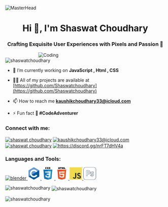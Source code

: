 ![MasterHead](https://webcoder.co.in/wp-content/uploads/2021/04/website.gif)
<h1 align="center">Hi 👋, I'm Shaswat Choudhary</h1>
<h3 align="center">Crafting Exquisite User Experiences with Pixels and Passion 🚀</h3>
<img align="right" alt="Coding" width="400" src="https://github.com/Shaswatchoudhary/Shaswatchoudhary/assets/128454524/39f5db54-8444-48d5-ae52-0dc794ba869c">

<p align="left"> <img src="https://komarev.com/ghpvc/?username=shaswatchoudhary&label=Profile%20views&color=0e75b6&style=flat" alt="shaswatchoudhary" /> </p>

- 🔭 I’m currently working on **JavaScript , Html , CSS**

- 👨‍💻 All of my projects are available at [https://github.com/Shaswatchoudhary](https://github.com/Shaswatchoudhary)

- 📫 How to reach me **kaushikchoudhary33@icloud.com**

- ⚡ Fun fact **🚀 #CodeAdventurer**

<h3 align="left">Connect with me:</h3>
<p align="left">
<a href="https://linkedin.com/in/shaswat choudhary" target="blank"><img align="center" src="https://raw.githubusercontent.com/rahuldkjain/github-profile-readme-generator/master/src/images/icons/Social/linked-in-alt.svg" alt="shaswat choudhary" height="30" width="40" /></a>
<a href="https://medium.com/kaushikchoudhary33@icloud.com" target="blank"><img align="center" src="https://raw.githubusercontent.com/rahuldkjain/github-profile-readme-generator/master/src/images/icons/Social/medium.svg" alt="kaushikchoudhary33@icloud.com" height="30" width="40" /></a>
<a href="https://www.youtube.com/c/shaswat choudhary" target="blank"><img align="center" src="https://raw.githubusercontent.com/rahuldkjain/github-profile-readme-generator/master/src/images/icons/Social/youtube.svg" alt="shaswat choudhary" height="30" width="40" /></a>
<a href="https://discord.gg/https://discord.gg/nrFT7dHV4a" target="blank"><img align="center" src="https://raw.githubusercontent.com/rahuldkjain/github-profile-readme-generator/master/src/images/icons/Social/discord.svg" alt="https://discord.gg/nrFT7dHV4a" height="30" width="40" /></a>
</p>

<h3 align="left">Languages and Tools:</h3>
<p align="left"> <a href="https://www.blender.org/" target="_blank" rel="noreferrer"> <img src="https://download.blender.org/branding/community/blender_community_badge_white.svg" alt="blender" width="40" height="40"/> </a> <a href="https://www.cprogramming.com/" target="_blank" rel="noreferrer"> <img src="https://raw.githubusercontent.com/devicons/devicon/master/icons/c/c-original.svg" alt="c" width="40" height="40"/> </a> <a href="https://www.w3schools.com/css/" target="_blank" rel="noreferrer"> <img src="https://raw.githubusercontent.com/devicons/devicon/master/icons/css3/css3-original-wordmark.svg" alt="css3" width="40" height="40"/> </a> <a href="https://www.w3.org/html/" target="_blank" rel="noreferrer"> <img src="https://raw.githubusercontent.com/devicons/devicon/master/icons/html5/html5-original-wordmark.svg" alt="html5" width="40" height="40"/> </a> <a href="https://developer.mozilla.org/en-US/docs/Web/JavaScript" target="_blank" rel="noreferrer"> <img src="https://raw.githubusercontent.com/devicons/devicon/master/icons/javascript/javascript-original.svg" alt="javascript" width="40" height="40"/> </a> <a href="https://www.photoshop.com/en" target="_blank" rel="noreferrer"> <img src="https://raw.githubusercontent.com/devicons/devicon/master/icons/photoshop/photoshop-line.svg" alt="photoshop" width="40" height="40"/> </a> </p>

<p><img align="left" src="https://github-readme-stats.vercel.app/api/top-langs?username=shaswatchoudhary&show_icons=true&locale=en&layout=compact" alt="shaswatchoudhary" /></p>

<p>&nbsp;<img align="center" src="https://github-readme-stats.vercel.app/api?username=shaswatchoudhary&show_icons=true&locale=en" alt="shaswatchoudhary" /></p>

<p><img align="center" src="https://github-readme-streak-stats.herokuapp.com/?user=shaswatchoudhary&" alt="shaswatchoudhary" /></p>
